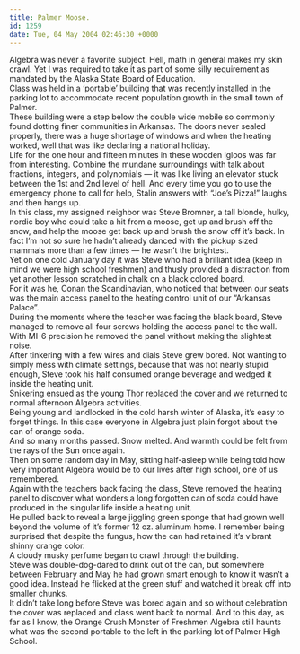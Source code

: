 ```yaml
---
title: Palmer Moose.
id: 1259
date: Tue, 04 May 2004 02:46:30 +0000
---
```


Algebra was never a favorite subject. Hell, math in general makes my skin crawl. Yet I was required to take it as part of some silly requirement as mandated by the Alaska State Board of Education.  
 Class was held in a ‘portable’ building that was recently installed in the parking lot to accommodate recent population growth in the small town of Palmer.  
 These building were a step below the double wide mobile so commonly found dotting finer communities in Arkansas. The doors never sealed properly, there was a huge shortage of windows and when the heating worked, well that was like declaring a national holiday.  
 Life for the one hour and fifteen minutes in these wooden igloos was far from interesting. Combine the mundane surroundings with talk about fractions, integers, and polynomials — it was like living an elevator stuck between the 1st and 2nd level of hell. And every time you go to use the emergency phone to call for help, Stalin answers with “Joe’s Pizza!” laughs and then hangs up.  
 In this class, my assigned neighbor was Steve Bromner, a tall blonde, hulky, nordic boy who could take a hit from a moose, get up and brush off the snow, and help the moose get back up and brush the snow off it’s back. In fact I’m not so sure he hadn’t already danced with the pickup sized mammals more than a few times — he wasn’t the brightest.  
 Yet on one cold January day it was Steve who had a brilliant idea (keep in mind we were high school freshmen) and thusly provided a distraction from yet another lesson scratched in chalk on a black colored board.  
 For it was he, Conan the Scandinavian, who noticed that between our seats was the main access panel to the heating control unit of our “Arkansas Palace”.  
 During the moments where the teacher was facing the black board, Steve managed to remove all four screws holding the access panel to the wall. With MI-6 precision he removed the panel without making the slightest noise.  
 After tinkering with a few wires and dials Steve grew bored. Not wanting to simply mess with climate settings, because that was not nearly stupid enough, Steve took his half consumed orange beverage and wedged it inside the heating unit.  
 Snikering ensued as the young Thor replaced the cover and we returned to normal afternoon Algebra activities.  
 Being young and landlocked in the cold harsh winter of Alaska, it’s easy to forget things. In this case everyone in Algebra just plain forgot about the can of orange soda.  
 And so many months passed. Snow melted. And warmth could be felt from the rays of the Sun once again.  
 Then on some random day in May, sitting half-asleep while being told how very important Algebra would be to our lives after high school, one of us remembered.  
 Again with the teachers back facing the class, Steve removed the heating panel to discover what wonders a long forgotten can of soda could have produced in the singular life inside a heating unit.  
 He pulled back to reveal a large jiggling green sponge that had grown well beyond the volume of it’s former 12 oz. aluminum home. I remember being surprised that despite the fungus, how the can had retained it’s vibrant shinny orange color.  
 A cloudy musky perfume began to crawl through the building.  
 Steve was double-dog-dared to drink out of the can, but somewhere between February and May he had grown smart enough to know it wasn’t a good idea. Instead he flicked at the green stuff and watched it break off into smaller chunks.  
 It didn’t take long before Steve was bored again and so without celebration the cover was replaced and class went back to normal. And to this day, as far as I know, the Orange Crush Monster of Freshmen Algebra still haunts what was the second portable to the left in the parking lot of Palmer High School.



